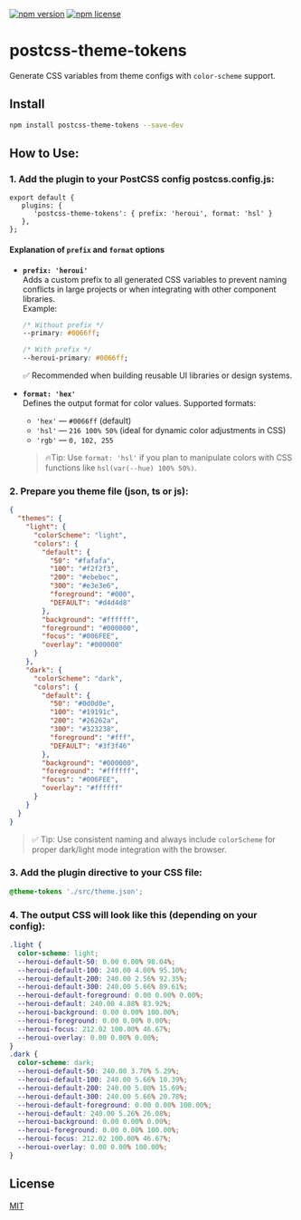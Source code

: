 [![npm version](https://img.shields.io/npm/v/postcss-theme-tokens.svg)](https://www.npmjs.com/package/postcss-theme-tokens)
[![npm license](https://img.shields.io/npm/l/postcss-theme-tokens.svg)](https://www.npmjs.com/package/postcss-theme-tokens)

# postcss-theme-tokens

Generate CSS variables from theme configs with `color-scheme` support.

## Install
```bash
npm install postcss-theme-tokens --save-dev
```

## How to Use:
### 1. Add the plugin to your PostCSS config **postcss.config.js**:

```JS
export default {
   plugins: {
      'postcss-theme-tokens': { prefix: 'heroui', format: 'hsl' }
   },
};
```

#### Explanation of `prefix` and `format` options

- **`prefix: 'heroui'`**  
  Adds a custom prefix to all generated CSS variables to prevent naming conflicts in large projects or when integrating with other component libraries.  
  Example:
  ```css
  /* Without prefix */
  --primary: #0066ff;

  /* With prefix */
  --heroui-primary: #0066ff;
  ```
  ✅ Recommended when building reusable UI libraries or design systems.

- **`format: 'hex'`**  
  Defines the output format for color values. Supported formats:
  - `'hex'` — `#0066ff` (default)
  - `'hsl'` — `216 100% 50%` (ideal for dynamic color adjustments in CSS)
  - `'rgb'` — `0, 102, 255`

  > 🔥Tip: Use `format: 'hsl'` if you plan to manipulate colors with CSS functions like `hsl(var(--hue) 100% 50%)`.


### 2. Prepare you theme file (json, ts or js):

```JSON
{
  "themes": {
    "light": {
      "colorScheme": "light",
      "colors": {
        "default": {
          "50": "#fafafa",
          "100": "#f2f2f3",
          "200": "#ebebec",
          "300": "#e3e3e6",
          "foreground": "#000",
          "DEFAULT": "#d4d4d8"
        },
        "background": "#ffffff",
        "foreground": "#000000",
        "focus": "#006FEE",
        "overlay": "#000000"
      }
    },
    "dark": {
      "colorScheme": "dark",
      "colors": {
        "default": {
          "50": "#0d0d0e",
          "100": "#19191c",
          "200": "#26262a",
          "300": "#323238",
          "foreground": "#fff",
          "DEFAULT": "#3f3f46"
        },
        "background": "#000000",
        "foreground": "#ffffff",
        "focus": "#006FEE",
        "overlay": "#ffffff"
      }
    }
  }
}
```
> ✅ Tip: Use consistent naming and always include `colorScheme` for proper dark/light mode integration with the browser.

### 3. Add the plugin directive to your CSS file:
```CSS
@theme-tokens './src/theme.json';
```

### 4. The output CSS will look like this (depending on your config):
```CSS
.light {
  color-scheme: light;
  --heroui-default-50: 0.00 0.00% 98.04%;
  --heroui-default-100: 240.00 4.00% 95.10%;
  --heroui-default-200: 240.00 2.56% 92.35%;
  --heroui-default-300: 240.00 5.66% 89.61%;
  --heroui-default-foreground: 0.00 0.00% 0.00%;
  --heroui-default: 240.00 4.88% 83.92%;
  --heroui-background: 0.00 0.00% 100.00%;
  --heroui-foreground: 0.00 0.00% 0.00%;
  --heroui-focus: 212.02 100.00% 46.67%;
  --heroui-overlay: 0.00 0.00% 0.00%;
}
.dark {
  color-scheme: dark;
  --heroui-default-50: 240.00 3.70% 5.29%;
  --heroui-default-100: 240.00 5.66% 10.39%;
  --heroui-default-200: 240.00 5.00% 15.69%;
  --heroui-default-300: 240.00 5.66% 20.78%;
  --heroui-default-foreground: 0.00 0.00% 100.00%;
  --heroui-default: 240.00 5.26% 26.08%;
  --heroui-background: 0.00 0.00% 0.00%;
  --heroui-foreground: 0.00 0.00% 100.00%;
  --heroui-focus: 212.02 100.00% 46.67%;
  --heroui-overlay: 0.00 0.00% 100.00%;
}
```

## License

[MIT](LICENSE)